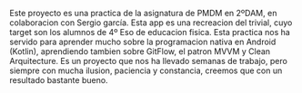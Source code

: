 Este proyecto es una practica de la asignatura de PMDM en 2ºDAM, en colaboracion con Sergio garcía. Esta app es una recreacion del trivial, cuyo target son los alumnos de 4º Eso de educacion fisica.
Esta practica nos ha servido para aprender mucho sobre la programacion nativa en Android (Kotlin), aprendiendo tambien sobre GitFlow, el patron MVVM y Clean Arquitecture.
Es un proyecto que nos ha llevado semanas de trabajo, pero siempre con mucha ilusion, paciencia y constancia, creemos que con un resultado bastante bueno.
